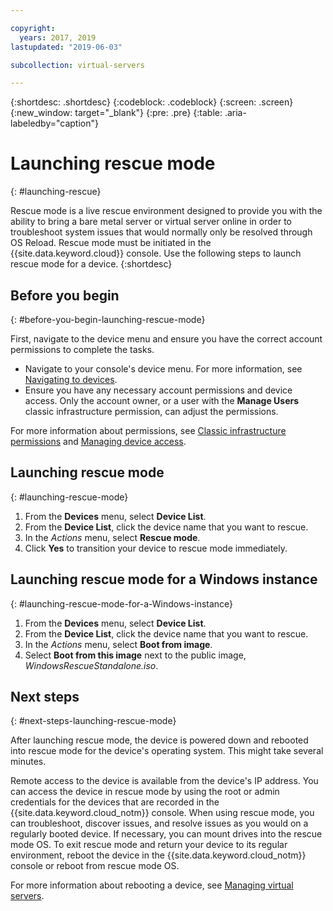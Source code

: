 ```yaml
---

copyright:
  years: 2017, 2019
lastupdated: "2019-06-03"

subcollection: virtual-servers

---
```


{:shortdesc: .shortdesc}
{:codeblock: .codeblock}
{:screen: .screen}
{:new_window: target="_blank"}
{:pre: .pre}
{:table: .aria-labeledby="caption"}


# Launching rescue mode
{: #launching-rescue}

Rescue mode is a live rescue environment designed to provide you with the ability to bring a bare metal server or virtual server online in order to troubleshoot system issues that would normally only be resolved through OS Reload. Rescue mode must be initiated in the {{site.data.keyword.cloud}} console. Use the following steps to launch rescue mode for a device.
{:shortdesc}

## Before you begin
{: #before-you-begin-launching-rescue-mode}

First, navigate to the device menu and ensure you have the correct account permissions to complete the tasks.

* Navigate to your console's device menu. For more information, see [Navigating to devices](/docs/virtual-servers?topic=virtual-servers-navigating-devices).
* Ensure you have any necessary account permissions and device access. Only the account owner, or a user with the **Manage Users** classic infrastructure permission, can adjust the permissions.

For more information about permissions, see [Classic infrastructure permissions](/docs/account?topic=account-infrapermission) and [Managing device access](/docs/virtual-servers?topic=virtual-servers-managing-device-access).

## Launching rescue mode
{: #launching-rescue-mode}

1. From the **Devices** menu, select **Device List**.
2. From the **Device List**, click the device name that you want to rescue.
3. In the *Actions* menu, select **Rescue mode**.
4. Click **Yes** to transition your device to rescue mode immediately.

## Launching rescue mode for a Windows instance
{: #launching-rescue-mode-for-a-Windows-instance}

1. From the **Devices** menu, select **Device List**.
2. From the **Device List**, click the device name that you want to rescue.
3. In the *Actions* menu, select **Boot from image**.
4. Select **Boot from this image** next to the public image, *WindowsRescueStandalone.iso*.

## Next steps
{: #next-steps-launching-rescue-mode}

After launching rescue mode, the device is powered down and rebooted into rescue mode for the device's operating system. This might take several minutes.

Remote access to the device is available from the device's IP address. You can access the device in rescue mode by using the root or admin credentials for the devices that are recorded in the {{site.data.keyword.cloud_notm}} console. When using rescue mode, you can troubleshoot, discover issues, and resolve issues as you would on a regularly booted device. If necessary, you can mount drives into the rescue mode OS. To exit rescue mode and return your device to its regular environment, reboot the device in the {{site.data.keyword.cloud_notm}} console or reboot from rescue mode OS.

For more information about rebooting a device, see [Managing virtual servers](/docs/virtual-servers?topic=virtual-servers-managing-virtual-servers#managing-virtual-servers).
